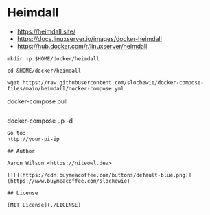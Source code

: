 # Heimdall
- https://heimdall.site/
- https://docs.linuxserver.io/images/docker-heimdall
- https://hub.docker.com/r/linuxserver/heimdall

```
mkdir -p $HOME/docker/heimdall
```
```
cd &HOME/docker/heimdall
```
```
wget https://raw.githubusercontent.com/slochewie/docker-compose-files/main/heimdall/docker-compose.yml
```
docker-compose pull
```
```
docker-compose up -d
```
Go to:
http://your-pi-ip

## Author

Aaron Wilson <https://niteowl.dev>

[![](https://cdn.buymeacoffee.com/buttons/default-blue.png)](https://www.buymeacoffee.com/slochewie)

## License

[MIT License](./LICENSE)
